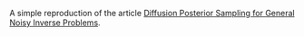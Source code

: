 A simple reproduction of the article [Diffusion Posterior Sampling for General Noisy Inverse Problems](https://arxiv.org/abs/2209.14687).
